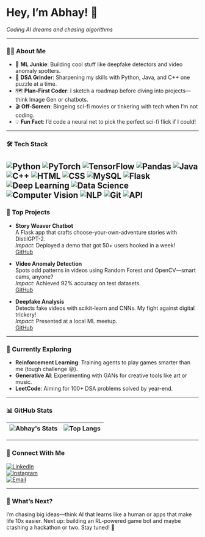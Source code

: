 

# Hey, I’m Abhay! 👋  
*Coding AI dreams and chasing algorithms*  

---

### 🧑‍💻 About Me  
- 🔬 **ML Junkie**: Building cool stuff like deepfake detectors and video anomaly spotters.  
- 🧠 **DSA Grinder**: Sharpening my skills with Python, Java, and C++ one puzzle at a time.  
- 🗺️ **Plan-First Coder**: I sketch a roadmap before diving into projects—think Image Gen or chatbots.  
- 🎬 **Off-Screen**: Bingeing sci-fi movies or tinkering with tech when I’m not coding.  
- 💡 **Fun Fact**: I’d code a neural net to pick the perfect sci-fi flick if I could!  

---

### 🛠️ Tech Stack  
![Python](https://img.shields.io/badge/Python-3776AB?style=for-the-badge&logo=python&logoColor=white) 
![PyTorch](https://img.shields.io/badge/PyTorch-EE4C2C?style=for-the-badge&logo=pytorch&logoColor=white) 
![TensorFlow](https://img.shields.io/badge/TensorFlow-FF6F00?style=for-the-badge&logo=tensorflow&logoColor=white) 
![Pandas](https://img.shields.io/badge/Pandas-150458?style=for-the-badge&logo=pandas&logoColor=white) 
![Java](https://img.shields.io/badge/Java-007396?style=for-the-badge&logo=java&logoColor=white) 
![C++](https://img.shields.io/badge/C++-00599C?style=for-the-badge&logo=c%2B%2B&logoColor=white) 
![HTML](https://img.shields.io/badge/HTML-E34F26?style=for-the-badge&logo=html5&logoColor=white) 
![CSS](https://img.shields.io/badge/CSS-1572B6?style=for-the-badge&logo=css3&logoColor=white) 
![MySQL](https://img.shields.io/badge/MySQL-4479A1?style=for-the-badge&logo=mysql&logoColor=white) 
![Flask](https://img.shields.io/badge/Flask-000000?style=for-the-badge&logo=flask&logoColor=white) 
![Deep Learning](https://img.shields.io/badge/Deep_Learning-FF6F00?style=for-the-badge&logo=tensorflow&logoColor=white) 
![Data Science](https://img.shields.io/badge/Data_Science-150458?style=for-the-badge&logo=pandas&logoColor=white) 
![Computer Vision](https://img.shields.io/badge/Computer_Vision-00BFFF?style=for-the-badge&logo=opencv&logoColor=white) 
![NLP](https://img.shields.io/badge/NLP-FF5722?style=for-the-badge&logo=python&logoColor=white) 
![Git](https://img.shields.io/badge/Git-F05032?style=for-the-badge&logo=git&logoColor=white)
![API](https://img.shields.io/badge/API-000000?style=for-the-badge&logo=swagger&logoColor=white)
---

### 🚀 Top Projects  
- **Story Weaver Chatbot**  
  A Flask app that crafts choose-your-own-adventure stories with DistilGPT-2.  
  *Impact*: Deployed a demo that got 50+ users hooked in a week!  
  [GitHub](https://github.com/LexViper/StoryWeaver-Chatbot)  

- **Video Anomaly Detection**  
  Spots odd patterns in videos using Random Forest and OpenCV—smart cams, anyone?  
  *Impact*: Achieved 92% accuracy on test datasets.  
  [GitHub](https://github.com/LexViper/video-anomaly-detection)  

- **Deepfake Analysis**  
  Detects fake videos with scikit-learn and CNNs. My fight against digital trickery!  
  *Impact*: Presented at a local ML meetup.  
  [GitHub](https://github.com/LexViper/deepfake-analysis)  

---

### 🌱 Currently Exploring  
- **Reinforcement Learning**: Training agents to play games smarter than me (tough challenge 😜).  
- **Generative AI**: Experimenting with GANs for creative tools like art or music.  
- **LeetCode**: Aiming for 100+ DSA problems solved by year-end.  

---

### 📊 GitHub Stats  
| ![Abhay's Stats](https://github-readme-stats.vercel.app/api?username=LexViper&show_icons=true&theme=midnight-purple) | ![Top Langs](https://github-readme-stats.vercel.app/api/top-langs/?username=LexViper&layout=compact&theme=midnight-purple) |  
| --- | --- |  

---

### 🤝 Connect With Me  
[![LinkedIn](https://img.shields.io/badge/LinkedIn-0077B5?style=for-the-badge&logo=linkedin&logoColor=white)](https://www.linkedin.com/in/abhay-choudhary-792693280/)  
[![Instagram](https://img.shields.io/badge/Instagram-E4405F?style=for-the-badge&logo=instagram&logoColor=white)](https://www.instagram.com/not_now_abhi/)  
[![Email](https://img.shields.io/badge/Email-D14836?style=for-the-badge&logo=gmail&logoColor=white)](mailto:thisisabhay.c@gmail.com)  

---

### 🔮 What’s Next?  
I’m chasing big ideas—think AI that learns like a human or apps that make life 10x easier. Next up: building an RL-powered game bot and maybe crashing a hackathon or two. Stay tuned! 🚀  

